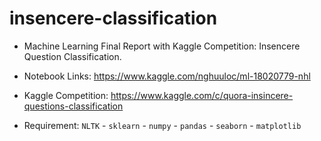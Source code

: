 # insencere-classification
- Machine Learning Final Report with Kaggle Competition: Insencere Question Classification. 

- Notebook Links: https://www.kaggle.com/nghuuloc/ml-18020779-nhl
- Kaggle Competition: https://www.kaggle.com/c/quora-insincere-questions-classification

- Requirement: 
`NLTK` - `sklearn` - `numpy` - `pandas` - `seaborn` - `matplotlib`
